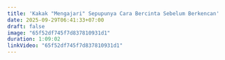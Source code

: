 ```yaml
---
title: 'Kakak "Mengajari" Sepupunya Cara Bercinta Sebelum Berkencan'
date: 2025-09-29T06:41:33+07:00
draft: false
image: "65f52df745f7d837810931d1"
duration: 1:09:02
linkVideo: "65f52df745f7d837810931d1"
---
```

